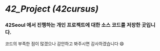 # *42_Project (42cursus)*<br>
### 42Seoul 에서 진행하는 개인 프로젝트에 대한 소스 코드를 저장한 곳입니다.<br>
코드의 부족한 점이 많겠으나 감안하고 봐주시면 감사하겠습니다 :smile:
